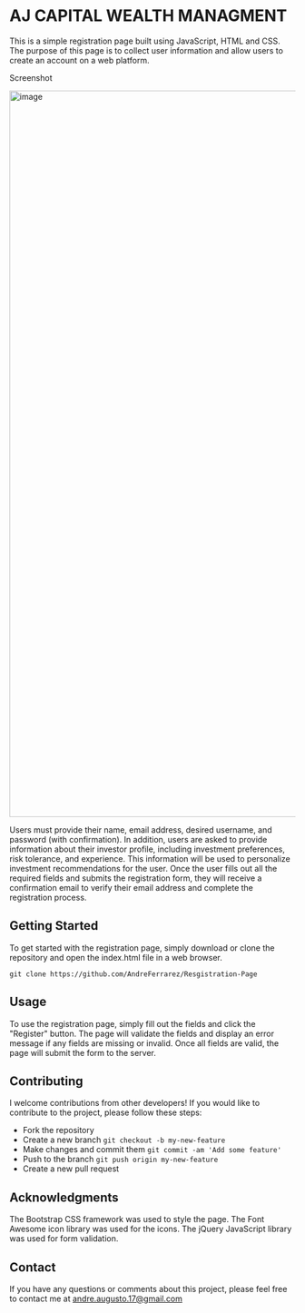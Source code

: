 # AJ CAPITAL WEALTH MANAGMENT
This is a simple registration page built using JavaScript, HTML and CSS. The purpose of this page is to collect user information and allow users to create an account on a web platform.

Screenshot 

<img width="1280" alt="image" src="https://user-images.githubusercontent.com/81924112/226208591-41ff3a75-ace4-49ce-b86a-1272252adc12.png">

Users must provide their name, email address, desired username, and password (with confirmation). In addition, users are asked to provide information about their investor profile, including investment preferences, risk tolerance, and experience. This information will be used to personalize investment recommendations for the user. Once the user fills out all the required fields and submits the registration form, they will receive a confirmation email to verify their email address and complete the registration process.


## Getting Started
To get started with the registration page, simply download or clone the repository and open the index.html file in a web browser.

`git clone https://github.com/AndreFerrarez/Resgistration-Page`


## Usage
To use the registration page, simply fill out the fields and click the "Register" button. 
The page will validate the fields and display an error message if any fields are missing or invalid. 
Once all fields are valid, the page will submit the form to the server.


## Contributing
I welcome contributions from other developers! If you would like to contribute to the project, 
please follow these steps:

- Fork the repository
- Create a new branch `git checkout -b my-new-feature`
- Make changes and commit them `git commit -am 'Add some feature'`
- Push to the branch `git push origin my-new-feature`
- Create a new pull request

## Acknowledgments
The Bootstrap CSS framework was used to style the page.
The Font Awesome icon library was used for the icons.
The jQuery JavaScript library was used for form validation.


## Contact
If you have any questions or comments about this project, 
please feel free to contact me at andre.augusto.17@gmail.com





